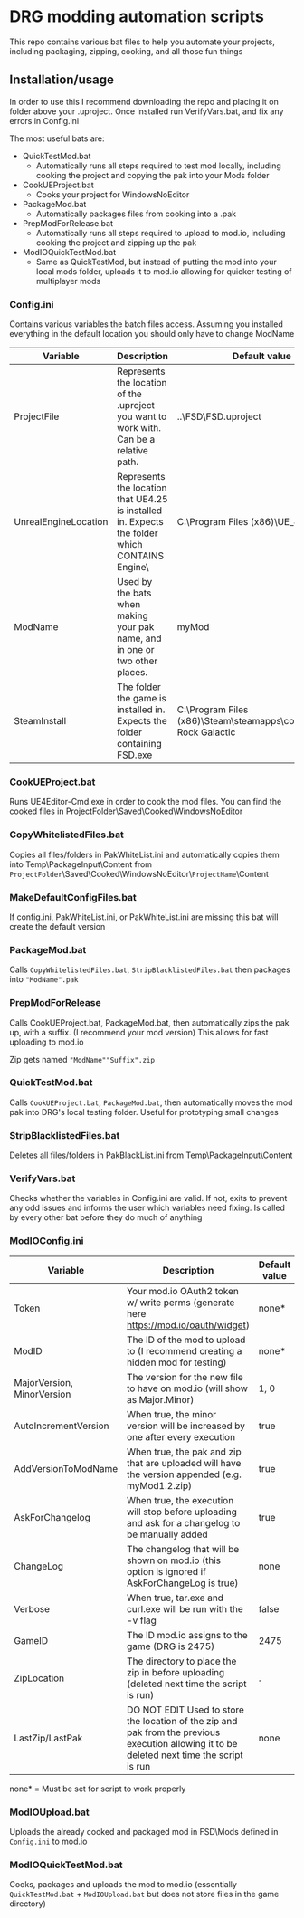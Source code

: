 # DRG modding automation scripts
This repo contains various bat files to help you automate your projects, including packaging, zipping, cooking, and all those fun things

## Installation/usage
In order to use this I recommend downloading the repo and placing it on folder above your .uproject. Once installed run VerifyVars.bat, and fix any errors in Config.ini

The most useful bats are:
- QuickTestMod.bat
  - Automatically runs all steps required to test mod locally, including cooking the project and copying the pak into your Mods folder
- CookUEProject.bat
  - Cooks your project for WindowsNoEditor
- PackageMod.bat
  - Automatically packages files from cooking into a .pak
- PrepModForRelease.bat
  - Automatically runs all steps required to upload to mod.io, including cooking the project and zipping up the pak
- ModIOQuickTestMod.bat
  - Same as QuickTestMod, but instead of putting the mod into your local mods folder, uploads it to mod.io allowing for quicker testing of multiplayer mods

### Config.ini
Contains various variables the batch files access. Assuming you installed everything in the default location you should only have to change ModName

| Variable | Description | Default value |
| --- | --- | --- |
| ProjectFile | Represents the location of the .uproject you want to work with. Can be a relative path. | ..\FSD\FSD.uproject |
| UnrealEngineLocation | Represents the location that UE4.25 is installed in. Expects the folder which CONTAINS Engine\\ | C:\Program Files (x86)\UE_4.25
| ModName | Used by the bats when making your pak name, and in one or two other places. | myMod |
|SteamInstall | The folder the game is installed in. Expects the folder containing FSD.exe | C:\Program Files (x86)\Steam\steamapps\common\Deep Rock Galactic |

### CookUEProject.bat
Runs UE4Editor-Cmd.exe in order to cook the mod files. You can find the cooked files in ProjectFolder\Saved\Cooked\WindowsNoEditor

### CopyWhitelistedFiles.bat
Copies all files/folders in PakWhiteList.ini and automatically copies them into Temp\PackageInput\Content from `ProjectFolder`\Saved\Cooked\WindowsNoEditor\\`ProjectName`\Content

### MakeDefaultConfigFiles.bat
If config.ini, PakWhiteList.ini, or PakWhiteList.ini are missing this bat will create the default version

### PackageMod.bat
Calls `CopyWhitelistedFiles.bat`, `StripBlacklistedFiles.bat` then packages into `"ModName".pak`

### PrepModForRelease
Calls CookUEProject.bat, PackageMod.bat, then automatically zips the pak up, with a suffix. (I recommend your mod version) This allows for fast uploading to mod.io

Zip gets named `"ModName""Suffix".zip`

### QuickTestMod.bat
Calls `CookUEProject.bat`, `PackageMod.bat`, then automatically moves the mod pak into DRG's local testing folder. Useful for prototyping small changes

### StripBlacklistedFiles.bat
Deletes all files/folders in PakBlackList.ini from Temp\PackageInput\Content

### VerifyVars.bat
Checks whether the variables in Config.ini are valid. If not, exits to prevent any odd issues and informs the user which variables need fixing. Is called by every other bat before they do much of anything

### ModIOConfig.ini
| Variable | Description | Default value |
| --- | --- | --- |
| Token | Your mod.io OAuth2 token w/ write perms (generate here https://mod.io/oauth/widget) | none* |
| ModID | The ID of the mod to upload to (I recommend creating a hidden mod for testing) | none* |
| MajorVersion, MinorVersion | The version for the new file to have on mod.io (will show as Major.Minor) | 1, 0 |
| AutoIncrementVersion | When true, the minor version will be increased by one after every execution | true |
| AddVersionToModName | When true, the pak and zip that are uploaded will have the version appended (e.g. myMod1.2.zip) | true |
| AskForChangelog | When true, the execution will stop before uploading and ask for a changelog to be manually added | true |
| ChangeLog | The changelog that will be shown on mod.io (this option is ignored if AskForChangeLog is true) | none |
| Verbose | When true, tar.exe and curl.exe will be run with the -v flag | false |
| GameID | The ID mod.io assigns to the game (DRG is 2475) | 2475 |
| ZipLocation | The directory to place the zip in before uploading (deleted next time the script is run) | . |
| LastZip/LastPak | DO NOT EDIT Used to store the location of the zip and pak from the previous execution allowing it to be deleted next time the script is run | none |

none* = Must be set for script to work properly


### ModIOUpload.bat
Uploads the already cooked and packaged mod in FSD\Mods defined in `Config.ini` to mod.io

### ModIOQuickTestMod.bat
Cooks, packages and uploads the mod to mod.io (essentially `QuickTestMod.bat` + `ModIOUpload.bat` but does not store files in the game directory)
